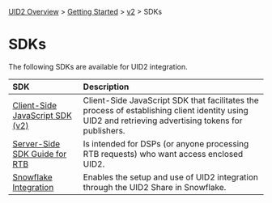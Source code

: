[UID2 Overview](../../../README.md) > [Getting Started](../../README.md) > [v2](../README.md) > SDKs

# SDKs

The following SDKs are available for UID2 integration. 

| SDK | Description |
| :--- | :--- |
| [Client-Side JavaScript SDK (v2)](./client-side-identity.md) | Client-Side JavaScript SDK that facilitates the process of establishing client identity using UID2 and retrieving advertising tokens for publishers. |
| [Server-Side SDK Guide for RTB](./dsp-client-v1-overview.md) | Is intended for DSPs (or anyone processing RTB requests) who want access enclosed UID2.|
| [Snowflake Integration](./snowflake_integration.md) | Enables the setup and use of UID2 integration through the UID2 Share in Snowflake. |

